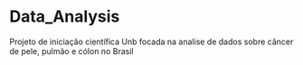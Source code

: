 # Data_Analysis
Projeto de iniciação científica Unb focada na analise de dados sobre câncer de pele, pulmão e cólon no Brasil
